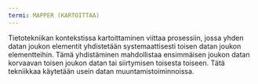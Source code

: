 ```yaml
---
termi: MAPPER (KARTOITTAA)
---
```


Tietotekniikan kontekstissa kartoittaminen viittaa prosessiin, jossa yhden datan joukon elementit yhdistetään systemaattisesti toisen datan joukon elementteihin. Tämä yhdistäminen mahdollistaa ensimmäisen joukon datan korvaavan toisen joukon datan tai siirtymisen toisesta toiseen. Tätä tekniikkaa käytetään usein datan muuntamistoiminnoissa.